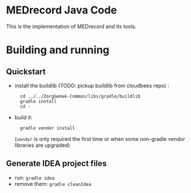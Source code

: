 MEDrecord Java Code
===================

This is the implementation of MEDrecord and its tools.


Building and running
====================

Quickstart
----------

- install the buildlib (TODO: pickup buildlib from cloudbees repo) :

        cd ../../ZorgGemak-Common/libs/gradle/buildlib
        gradle install
        cd -

- build it:

        gradle vendor install

  (`vendor` is only required the first time or when some non-gradle vendor libraries are upgraded)


Generate IDEA project files
---------------------------

- run: `gradle idea`
- remove them: `gradle cleanIdea`
